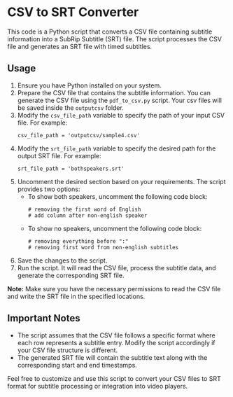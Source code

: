 # CSV to SRT Converter

This code is a Python script that converts a CSV file containing subtitle information into a SubRip Subtitle (SRT) file. The script processes the CSV file and generates an SRT file with timed subtitles.

## Usage

1. Ensure you have Python installed on your system.
2. Prepare the CSV file that contains the subtitle information. You can generate the CSV file using the `pdf_to_csv.py` script. Your csv files will be saved inside the `outputcsv` folder.
3. Modify the `csv_file_path` variable to specify the path of your input CSV file. For example:
   ```
   csv_file_path = 'outputcsv/sample4.csv'
   ```
5. Modify the `srt_file_path` variable to specify the desired path for the output SRT file. For example:
   ```
   srt_file_path = 'bothspeakers.srt'
   ```
6. Uncomment the desired section based on your requirements. The script provides two options:
   - To show both speakers, uncomment the following code block:
     ```
     # removing the first word of English 
     # add column after non-english speaker
     ```
   - To show no speakers, uncomment the following code block:
     ```
     # removing everything before ":"
     # removing first word from non-english subtitles
     ```
7. Save the changes to the script.
8. Run the script. It will read the CSV file, process the subtitle data, and generate the corresponding SRT file.

**Note:** Make sure you have the necessary permissions to read the CSV file and write the SRT file in the specified locations.

## Important Notes

- The script assumes that the CSV file follows a specific format where each row represents a subtitle entry. Modify the script accordingly if your CSV file structure is different.
- The generated SRT file will contain the subtitle text along with the corresponding start and end timestamps.

Feel free to customize and use this script to convert your CSV files to SRT format for subtitle processing or integration into video players.
